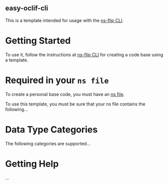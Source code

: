 easy-oclif-cli
-----------------
This is a template intended for usage with the
[ns-flip CLI](https://ns-flip.nostack.net/).


# Getting Started

To use it, follow the instructions at
[ns-flip CLI](https://ns-flip.nostack.net//Building-Code-Bases)
for creating a code base using a template.

# Required in your `ns file`
To create a personal base code, you must have an [ns file](https://ns-flip.nostack.net//NS-Files).

To use this template, you must be sure that your ns file contains the following...

# Data Type Categories
The following categories are supported...

# Getting Help
...
